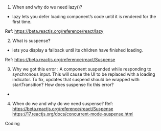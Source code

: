 1. When and why do we need lazy()?

- lazy lets you defer loading component’s code until it is rendered for the first time.

Ref:
https://beta.reactjs.org/reference/react/lazy

2. What is suspense?

- <Suspense> lets you display a fallback until its children have finished loading.

Ref:
https://beta.reactjs.org/reference/react/Suspense

3. Why we got this error : A component suspended while responding to synchronous input. This will cause the UI to be replaced with a loading indicator. To fix, updates that suspend should be wrapped with startTransition? How does suspense fix this error?

-

4. When do we and why do we need suspense?
   Ref:
   https://beta.reactjs.org/reference/react/Suspense
   https://17.reactjs.org/docs/concurrent-mode-suspense.html

Coding
